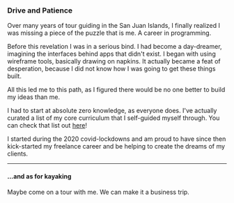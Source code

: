 ### Drive and Patience

Over many years of tour guiding in the
San Juan Islands, I finally realized I
was missing a piece of the puzzle that
is me. A career in programming.

Before this revelation I was in a
serious bind. I had become a
day-dreamer, imagining the interfaces
behind apps that didn't exist. I began
with using wireframe tools, basically
drawing on napkins. It actually became a
feat of desperation, because I did not
know how I was going to get these things
built.

All this led me to this path, as I
figured there would be no one better to
build my ideas than me.

I had to start at absolute zero
knowledge, as everyone does. I've
actually curated a list of my core
curriculum that I self-guided myself
through. You can check that list out
<a href="https://medium.com/@william.owen.dev/web-development-resources-8878c5efec76" target="_blank">here</a>!

I started during the 2020
covid-lockdowns and am proud to have
since then kick-started my freelance
career and be helping to create the
dreams of my clients.

<hr/>

#### ...and as for kayaking

Maybe come on a tour with me. We can
make it a business trip.
